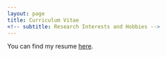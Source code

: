 ```yaml
---
layout: page
title: Curriculum Vitae
<!-- subtitle: Research Interests and Hobbies -->
---
```


You can find my resume [here](https://drive.google.com/file/d/1lHheSbQViTnTpw2DlUnpNNlI6l8abckY/view?usp=sharing).
